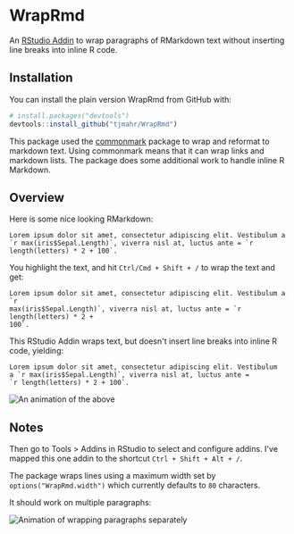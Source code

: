 # WrapRmd

An [RStudio Addin](https://rstudio.github.io/rstudioaddins/) to wrap paragraphs
of RMarkdown text without inserting line breaks into inline R code.

## Installation

You can install the plain version WrapRmd from GitHub with:

``` r
# install.packages("devtools")
devtools::install_github("tjmahr/WrapRmd")
```

This package used the
[commonmark](https://cran.r-project.org/web/packages/commonmark/index.html)
package to wrap and reformat to markdown text. Using commonmark means that it
can wrap links and markdown lists. The package does some additional work to
handle inline R Markdown.

## Overview

Here is some nice looking RMarkdown:

```
Lorem ipsum dolor sit amet, consectetur adipiscing elit. Vestibulum a `r max(iris$Sepal.Length)`, viverra nisl at, luctus ante = `r length(letters) * 2 + 100`.
```

You highlight the text, and hit `Ctrl/Cmd + Shift + /` to wrap the text and get:

```
Lorem ipsum dolor sit amet, consectetur adipiscing elit. Vestibulum a `r
max(iris$Sepal.Length)`, viverra nisl at, luctus ante = `r length(letters) * 2 +
100`.
```

This RStudio Addin wraps text, but doesn't insert line breaks into inline R
code, yielding:

```
Lorem ipsum dolor sit amet, consectetur adipiscing elit. Vestibulum
a `r max(iris$Sepal.Length)`, viverra nisl at, luctus ante =
`r length(letters) * 2 + 100`.
```

![An animation of the above](demo.gif)

## Notes

Then go to Tools > Addins in RStudio to select and configure addins. I've mapped 
this one addin to the shortcut `Ctrl + Shift + Alt + /`.

The package wraps lines using a maximum width set by `options("WrapRmd.width")`
which currently defaults to `80` characters.

It should work on multiple paragraphs:

![Animation of wrapping paragraphs separately](multi_paragraph.gif)
